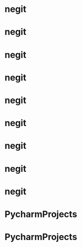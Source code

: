 # negit
# negit
# negit
# negit
# negit
# negit
# negit
# negit
# negit
# PycharmProjects
# PycharmProjects

